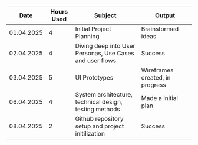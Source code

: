 | Date           | Hours Used                        | Subject    | Output     |
|--------------------|---------------------------------------------|------------|------------------|
| 01.04.2025             | 4                          | Initial Project Planning     | Brainstormed ideas       |
| 02.04.2025             | 4           |   Diving deep into User Personas, Use Cases and user flows   | Success      |
| 03.04.2025             | 5                | UI Prototypes | Wireframes created, in progress           |
| 06.04.2025             | 4                | System architecture, technical design,  testing methods  | Made a initial plan               |
| 08.04.2025             | 2                  | Github repository setup and project initilization    | Success      |
